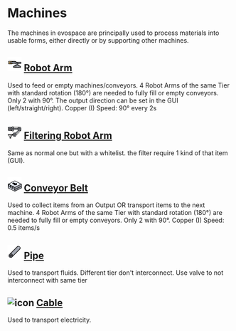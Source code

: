 Machines
========

The machines in evospace are principally used to process materials into usable forms, either directly or by supporting other machines.

![icon](assets/icons/T_StainlessSteelRobotArm.png) [Robot Arm](robot-arm.md)
---------

Used to feed or empty machines/conveyors.
4 Robot Arms of the same Tier with standard rotation (180°) are needed to fully fill or empty conveyors. Only 2 with 90°.
The output direction can be set in the GUI (left/straight/right).
Copper (I) Speed: 90° every 2s

![icon](assets/icons/T_StainlessSteelFilteringRobotArm.png) [Filtering Robot Arm](filtering-robot-arm.md)
-------------------

Same as normal one but with a whitelist.
the filter require 1 kind of that item (GUI).

![icon](assets/icons/T_StainlessSteelConveyor.png) [Conveyor Belt](conveyor.md)
-------------
Used to collect items from an Output OR transport items to the next machine.
4 Robot Arms of the same Tier with standard rotation (180°) are needed to fully fill or empty conveyors. Only 2 with 90°.
Copper (I) Speed: 0.5 items/s

![icon](assets/icons/T_StainlessSteelPipe.png) [Pipe](pipe.md)
-------------
Used to transport fluids.
Different tier don't interconnect.
Use valve to not interconnect with same tier

![icon](assets/icons/T_CopperCable.png) [Cable](cable.md)
-----
Used to transport electricity.
